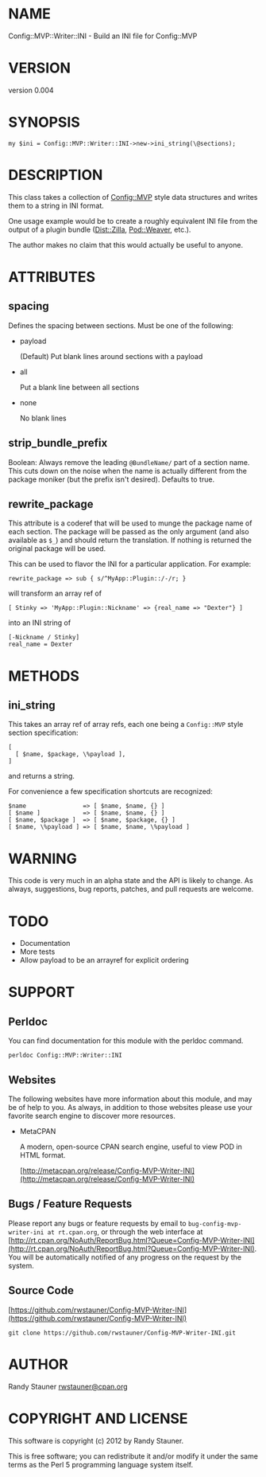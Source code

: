 # NAME

Config::MVP::Writer::INI - Build an INI file for Config::MVP

# VERSION

version 0.004

# SYNOPSIS

    my $ini = Config::MVP::Writer::INI->new->ini_string(\@sections);

# DESCRIPTION

This class takes a collection of [Config::MVP](https://metacpan.org/pod/Config::MVP) style data structures
and writes them to a string in INI format.

One usage example would be to create a roughly equivalent INI file
from the output of a plugin bundle ([Dist::Zilla](https://metacpan.org/pod/Dist::Zilla), [Pod::Weaver](https://metacpan.org/pod/Pod::Weaver), etc.).

The author makes no claim that this would actually be useful to anyone.

# ATTRIBUTES

## spacing

Defines the spacing between sections.
Must be one of the following:

- payload

    (Default) Put blank lines around sections with a payload

- all

    Put a blank line between all sections

- none

    No blank lines

## strip\_bundle\_prefix

Boolean: Always remove the leading `@BundleName/` part of a section name.
This cuts down on the noise when the name is actually different
from the package moniker (but the prefix isn't desired).  Defaults to true.

## rewrite\_package

This attribute is a coderef that will be used to munge the package name
of each section.  The package will be passed as the only argument
(and also available as `$_`) and should return the translation.
If nothing is returned the original package will be used.

This can be used to flavor the INI for a particular application.
For example:

    rewrite_package => sub { s/^MyApp::Plugin::/-/r; }

will transform an array ref of

    [ Stinky => 'MyApp::Plugin::Nickname' => {real_name => "Dexter"} ]

into an INI string of

    [-Nickname / Stinky]
    real_name = Dexter

# METHODS

## ini\_string

This takes an array ref of array refs,
each one being a `Config::MVP` style section specification:

    [
      [ $name, $package, \%payload ],
    ]

and returns a string.

For convenience a few specification shortcuts are recognized:

    $name                => [ $name, $name, {} ]
    [ $name ]            => [ $name, $name, {} ]
    [ $name, $package ]  => [ $name, $package, {} ]
    [ $name, \%payload ] => [ $name, $name, \%payload ]

# WARNING

This code is very much in an alpha state and the API is likely to change.
As always, suggestions, bug reports, patches, and pull requests are welcome.

# TODO

- Documentation
- More tests
- Allow payload to be an arrayref for explicit ordering

# SUPPORT

## Perldoc

You can find documentation for this module with the perldoc command.

    perldoc Config::MVP::Writer::INI

## Websites

The following websites have more information about this module, and may be of help to you. As always,
in addition to those websites please use your favorite search engine to discover more resources.

- MetaCPAN

    A modern, open-source CPAN search engine, useful to view POD in HTML format.

    [http://metacpan.org/release/Config-MVP-Writer-INI](http://metacpan.org/release/Config-MVP-Writer-INI)

## Bugs / Feature Requests

Please report any bugs or feature requests by email to `bug-config-mvp-writer-ini at rt.cpan.org`, or through
the web interface at [http://rt.cpan.org/NoAuth/ReportBug.html?Queue=Config-MVP-Writer-INI](http://rt.cpan.org/NoAuth/ReportBug.html?Queue=Config-MVP-Writer-INI). You will be automatically notified of any
progress on the request by the system.

## Source Code

[https://github.com/rwstauner/Config-MVP-Writer-INI](https://github.com/rwstauner/Config-MVP-Writer-INI)

    git clone https://github.com/rwstauner/Config-MVP-Writer-INI.git

# AUTHOR

Randy Stauner <rwstauner@cpan.org>

# COPYRIGHT AND LICENSE

This software is copyright (c) 2012 by Randy Stauner.

This is free software; you can redistribute it and/or modify it under
the same terms as the Perl 5 programming language system itself.
